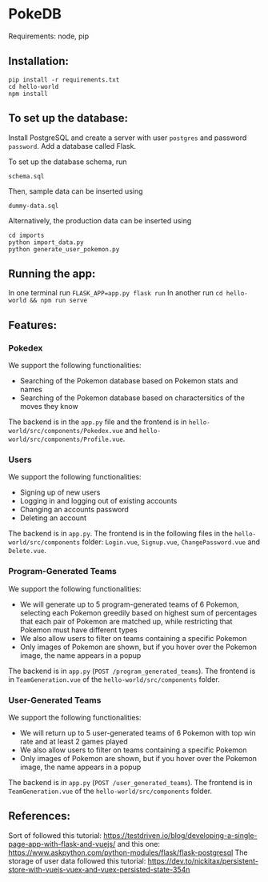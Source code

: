 # PokeDB

Requirements: node, pip

## Installation:
```
pip install -r requirements.txt
cd hello-world
npm install
```

## To set up the database:

Install PostgreSQL and create a server with user `postgres` and password `password`. Add a database called Flask.

To set up the database schema, run
```
schema.sql
```
Then, sample data can be inserted using
```
dummy-data.sql
```
Alternatively, the production data can be inserted using 
```
cd imports
python import_data.py
python generate_user_pokemon.py
```

## Running the app:

In one terminal run `FLASK_APP=app.py flask run`
In another run `cd hello-world && npm run serve`

## Features:

### **Pokedex**

We support the following functionalities: 
- Searching of the Pokemon database based on Pokemon stats and names
- Searching of the Pokemon database based on charactersitics of the moves they know 

The backend is in the `app.py` file and the frontend is in `hello-world/src/components/Pokedex.vue` and `hello-world/src/components/Profile.vue`.

### **Users**

We support the following functionalities:
- Signing up of new users
- Logging in and logging out of existing accounts
- Changing an accounts password
- Deleting an account

The backend is in `app.py`. The frontend is in the following files in the `hello-world/src/components` folder: `Login.vue`, `Signup.vue`, `ChangePassword.vue` and `Delete.vue`.

### **Program-Generated Teams**

We support the following functionalities:
- We will generate up to 5 program-generated teams of 6 Pokemon, selecting each Pokemon greedily based on highest sum of percentages that each pair of Pokemon are matched up, while restricting that Pokemon must have different types
- We also allow users to filter on teams containing a specific Pokemon
- Only images of Pokemon are shown, but if you hover over the Pokemon image, the name appears in a popup

The backend is in `app.py` (`POST /program_generated_teams`). The frontend is in `TeamGeneration.vue` of the `hello-world/src/components` folder.

### **User-Generated Teams**

We support the following functionalities:
- We will return up to 5 user-generated teams of 6 Pokemon with top win rate and at least 2 games played
- We also allow users to filter on teams containing a specific Pokemon
- Only images of Pokemon are shown, but if you hover over the Pokemon image, the name appears in a popup

The backend is in `app.py` (`POST /user_generated_teams`). The frontend is in `TeamGeneration.vue` of the `hello-world/src/components` folder.

## References:

Sort of followed this tutorial: https://testdriven.io/blog/developing-a-single-page-app-with-flask-and-vuejs/
and this one: https://www.askpython.com/python-modules/flask/flask-postgresql
The storage of user data followed this tutorial: https://dev.to/nickitax/persistent-store-with-vuejs-vuex-and-vuex-persisted-state-354n
